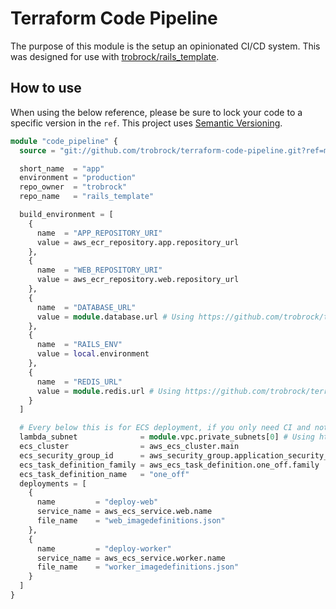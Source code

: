 # Terraform Code Pipeline

The purpose of this module is the setup an opinionated CI/CD system. This was designed for use with
[trobrock/rails_template](https://github.com/trobrock/rails_template).

## How to use

When using the below reference, please be sure to lock your code to a specific version in the `ref`.
This project uses [Semantic Versioning](https://semver.org/).

```terraform
module "code_pipeline" {
  source = "git://github.com/trobrock/terraform-code-pipeline.git?ref=master"

  short_name  = "app"
  environment = "production"
  repo_owner  = "trobrock"
  repo_name   = "rails_template"

  build_environment = [
    {
      name  = "APP_REPOSITORY_URI"
      value = aws_ecr_repository.app.repository_url
    },
    {
      name  = "WEB_REPOSITORY_URI"
      value = aws_ecr_repository.web.repository_url
    },
    {
      name  = "DATABASE_URL"
      value = module.database.url # Using https://github.com/trobrock/terraform-database
    },
    {
      name  = "RAILS_ENV"
      value = local.environment
    },
    {
      name  = "REDIS_URL"
      value = module.redis.url # Using https://github.com/trobrock/terraform-redis
    }
  ]

  # Every below this is for ECS deployment, if you only need CI and not CD, just skip it
  lambda_subnet              = module.vpc.private_subnets[0] # Using https://github.com/trobrock/terraform-vpc
  ecs_cluster                = aws_ecs_cluster.main
  ecs_security_group_id      = aws_security_group.application_security_group.id
  ecs_task_definition_family = aws_ecs_task_definition.one_off.family
  ecs_task_definition_name   = "one_off"
  deployments = [
    {
      name         = "deploy-web"
      service_name = aws_ecs_service.web.name
      file_name    = "web_imagedefinitions.json"
    },
    {
      name         = "deploy-worker"
      service_name = aws_ecs_service.worker.name
      file_name    = "worker_imagedefinitions.json"
    }
  ]
}
```
